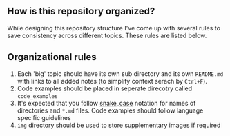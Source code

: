 ## How is this repository organized?
While designing this repository structure I've come up with several rules to save consistency across different topics. 
These rules are listed below.

## Organizational rules
1. Each 'big' topic should have its own sub directory and its own `README.md` with links to all added notes (to simplify context serach by `Ctrl+F`).
1. Code examples should be placed in seperate direcotry called `code_examples`
1. It's expected that you follow [snake_case](https://en.wikipedia.org/wiki/Snake_case) notation for names of directories and `*.md` files. 
Code examples should follow language specific guidelines
1. `img` directory should be used to store supplementary images if required 
